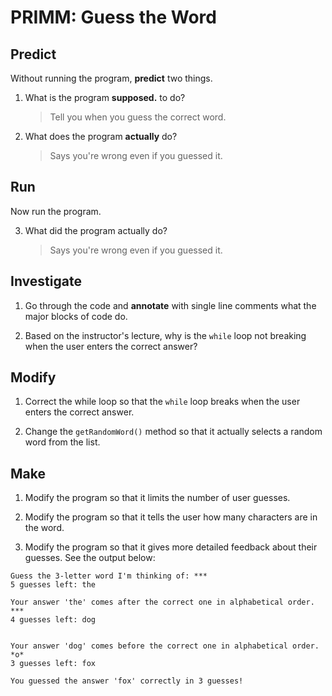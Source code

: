 # PRIMM: Guess the Word

## Predict
Without running the program, **predict** two things.

1. What is the program **supposed.** to do?
    > Tell you when you guess the correct word.

2. What does the program **actually** do?
    > Says you're wrong even if you guessed it.

## Run
Now run the program. 

3. What did the program actually do?
    > Says you're wrong even if you guessed it.

## Investigate
1. Go through the code and **annotate** with single line comments what the major blocks of code do.

2. Based on the instructor's lecture, why is the `while` loop not breaking when the user enters the correct answer?

## Modify
1. Correct the while loop so that the `while` loop breaks when the user enters the correct answer.

2. Change the `getRandomWord()` method so that it actually selects a random word from the list.

## Make
1. Modify the program so that it limits the number of user guesses.

2. Modify the program so that it tells the user how many characters are in the word.

3. Modify the program so that it gives more detailed feedback about their guesses. See the output below:

```
Guess the 3-letter word I'm thinking of: *** 
5 guesses left: the

Your answer 'the' comes after the correct one in alphabetical order. ***
4 guesses left: dog


Your answer 'dog' comes before the correct one in alphabetical order. *o*
3 guesses left: fox

You guessed the answer 'fox' correctly in 3 guesses!
```

